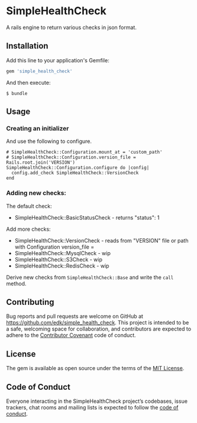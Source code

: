 # SimpleHealthCheck

A rails engine to return various checks in json format.

## Installation

Add this line to your application's Gemfile:

```ruby
gem 'simple_health_check'
```

And then execute:

    $ bundle

## Usage

### Creating an initializer
And use the following to configure.
```
# SimpleHealthCheck::Configuration.mount_at = 'custom_path'
# SimpleHealthCheck::Configuration.version_file = Rails.root.join('VERSION')
SimpleHealthCheck::Configuration.configure do |config|
  config.add_check SimpleHealthCheck::VersionCheck
end
```

### Adding new checks:
The default check:
* SimpleHealthCheck::BasicStatusCheck - returns "status": 1

Add more checks:
* SimpleHealthCheck::VersionCheck - reads from "VERSION" file or path with Configuration version_file =
* SimpleHealthCheck::MysqlCheck - wip
* SimpleHealthCheck::S3Check - wip
* SimpleHealthCheck::RedisCheck - wip

Derive new checks from `SimpleHealthCheck::Base` and write the `call` method.


## Contributing

Bug reports and pull requests are welcome on GitHub at https://github.com/edk/simple_health_check. This project is intended to be a safe, welcoming space for collaboration, and contributors are expected to adhere to the [Contributor Covenant](http://contributor-covenant.org) code of conduct.

## License

The gem is available as open source under the terms of the [MIT License](https://opensource.org/licenses/MIT).

## Code of Conduct

Everyone interacting in the SimpleHealthCheck project’s codebases, issue trackers, chat rooms and mailing lists is expected to follow the [code of conduct](https://github.com/edk/simple_health_check/blob/master/CODE_OF_CONDUCT.md).
